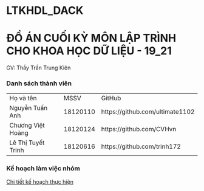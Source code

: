 # LTKHDL_DACK
<h1> ĐỒ ÁN CUỐI KỲ MÔN LẬP TRÌNH CHO KHOA HỌC DỮ LIỆU - 19_21 </h1>
GV: Thầy Trần Trung Kiên

<h3>Danh sách thành viên</h3>
<table style="width:100%">
  <tr>
    <td>Họ và tên</td>
    <td>MSSV</td>
    <td>GitHub</td>
  </tr>
  <tr>
    <td>Nguyễn Tuấn Anh</td>
    <td>18120110</td>
    <td>https://github.com/ultimate1102</td>
  </tr>
  <tr>
    <td>Chương Việt Hoàng</td>
    <td>18120124</td>
    <td>https://github.com/CVHvn</td>
  </tr>
 <tr>
    <td>Lê Thị Tuyết Trinh</td>
    <td>18120616</td>
    <td>https://github.com/trinh172</td>
  </tr>
</table>
<h3>Kế hoạch làm việc nhóm</h3>
<a href = "https://docs.google.com/spreadsheets/d/1GT2iGMxw4Od1zVzyaCp86VcaUJfdm15523NdWvgP3a0/edit?usp=sharing">Chi tiết kế hoạch thực hiện</a> 